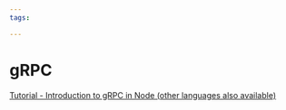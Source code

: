 ```yaml
---
tags:

---
```

# gRPC

[Tutorial - Introduction to gRPC in Node (other languages also available)](https://grpc.io/docs/languages/node/basics/)  
